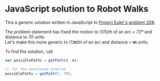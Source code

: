 # JavaScript solution to Robot Walks

This a generic solution written in JavaScript to [Project Euler's problem 208](https://projecteuler.net/problem=208).

The problem statement has fixed the motion to (1/5)th of an arc = _72º_ and distance to _70_ units.\
Let's make this more generic to (1/**n**)th of an arc and distance = **m** units.

To find the solution, call

```js
var possiblePaths = getPath(n, m);

// for the mentioned problem
possiblePaths = getPath(5, 70);
```

